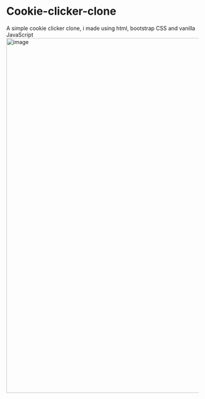 # Cookie-clicker-clone
A simple cookie clicker clone, i made using html, bootstrap CSS and vanilla JavaScript
<img width="928" alt="image" src="https://github.com/AtomicExpresso/Cookie-clicker-clone/assets/156177896/a3b27ba2-d0c5-40a5-8191-d65bdd399f44">
